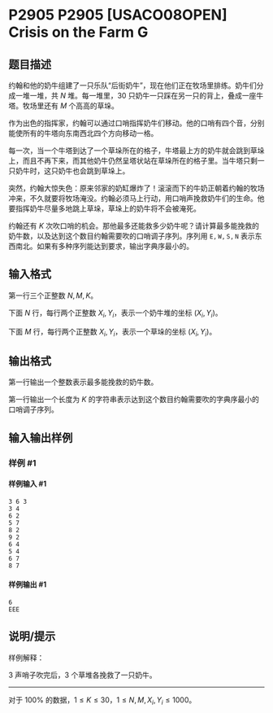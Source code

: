 # P2905 P2905 [USACO08OPEN] Crisis on the Farm G

## 题目描述

约翰和他的奶牛组建了一只乐队“后街奶牛”，现在他们正在牧场里排练。奶牛们分成一堆一堆，共 $N$ 堆。每一堆里，$30$ 只奶牛一只踩在另一只的背上，叠成一座牛塔。牧场里还有 $M$ 个高高的草垛。

作为出色的指挥家，约翰可以通过口哨指挥奶牛们移动。他的口哨有四个音，分别能使所有的牛塔向东南西北四个方向移动一格。

每一次，当一个牛塔到达了一个草垛所在的格子，牛塔最上方的奶牛就会跳到草垛上，而且不再下来，而其他奶牛仍然呈塔状站在草垛所在的格子里。当牛塔只剩一只奶牛时，这只奶牛也会跳到草垛上。

突然，约翰大惊失色：原来邻家的奶缸爆炸了！滚滚而下的牛奶正朝着约翰的牧场冲来，不久就要将牧场淹没。约翰必须马上行动，用口哨声挽救奶牛们的生命。他要指挥奶牛尽量多地跳上草垛，草垛上的奶牛将不会被淹死。

约翰还有 $K$ 次吹口哨的机会。那他最多还能救多少奶牛呢？请计算最多能挽救的奶牛数，以及达到这个数目约翰需要吹的口哨调子序列。序列用 $\mathtt{E,W,S,N}$ 表示东西南北。如果有多种序列能达到要求，输出字典序最小的。

## 输入格式

第一行三个正整数 $N,M,K$。

下面 $N$ 行，每行两个正整数 $X_i,Y_i$，表示一个奶牛堆的坐标 $(X_i,Y_i)$。

下面 $M$ 行，每行两个正整数 $X_i,Y_i$，表示一个草垛的坐标 $(X_i,Y_i)$。

## 输出格式

第一行输出一个整数表示最多能挽救的奶牛数。

第一行输出一个长度为 $K$ 的字符串表示达到这个数目约翰需要吹的字典序最小的口哨调子序列。

## 输入输出样例

### 样例 #1

#### 样例输入 #1

```
3 6 3 
3 4 
6 2 
5 7 
8 2 
9 2 
6 4 
5 4 
6 7 
8 7
```

#### 样例输出 #1

```
6 
EEE
```

## 说明/提示

样例解释：

$3$ 声哨子吹完后，$3$ 个草堆各挽救了一只奶牛。

---

对于 $100\%$ 的数据，$1\le K\le 30$，$1\le N,M,X_i,Y_i\le 1000$。
